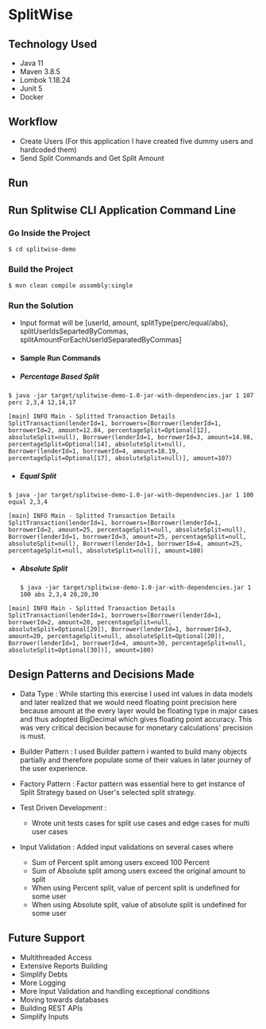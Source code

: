 # SplitWise

## Technology Used
- Java 11
- Maven 3.8.5
- Lombok 1.18.24
- Junit 5
- Docker

## Workflow
- Create Users (For this application I have created five dummy users and hardcoded them)
- Send Split Commands and Get Split Amount

## Run
## Run Splitwise CLI Application Command Line
### Go Inside the Project
```$ cd splitwise-demo```

### Build the Project
```$ mvn clean compile assembly:single```

### Run the Solution
- Input format will be [userId, amount, splitType{perc/equal/abs}, splitUserIdsSepartedByCommas, splitAmountForEachUserIdSeparatedByCommas]
- #### Sample Run Commands
- ##### Percentage Based Split
```$ java -jar target/splitwise-demo-1.0-jar-with-dependencies.jar 1 107 perc 2,3,4 12,14,17```

```[main] INFO Main - Splitted Transaction Details SplitTransaction(lenderId=1, borrowers=[Borrower(lenderId=1, borrowerId=2, amount=12.84, percentageSplit=Optional[12], absoluteSplit=null), Borrower(lenderId=1, borrowerId=3, amount=14.98, percentageSplit=Optional[14], absoluteSplit=null), Borrower(lenderId=1, borrowerId=4, amount=18.19, percentageSplit=Optional[17], absoluteSplit=null)], amount=107)```

- ##### Equal Split
```$ java -jar target/splitwise-demo-1.0-jar-with-dependencies.jar 1 100 equal 2,3,4```

```[main] INFO Main - Splitted Transaction Details SplitTransaction(lenderId=1, borrowers=[Borrower(lenderId=1, borrowerId=2, amount=25, percentageSplit=null, absoluteSplit=null), Borrower(lenderId=1, borrowerId=3, amount=25, percentageSplit=null, absoluteSplit=null), Borrower(lenderId=1, borrowerId=4, amount=25, percentageSplit=null, absoluteSplit=null)], amount=100)```

- ##### Absolute Split
  ```$ java -jar target/splitwise-demo-1.0-jar-with-dependencies.jar 1 100 abs 2,3,4 20,20,30```

```[main] INFO Main - Splitted Transaction Details SplitTransaction(lenderId=1, borrowers=[Borrower(lenderId=1, borrowerId=2, amount=20, percentageSplit=null, absoluteSplit=Optional[20]), Borrower(lenderId=1, borrowerId=3, amount=20, percentageSplit=null, absoluteSplit=Optional[20]), Borrower(lenderId=1, borrowerId=4, amount=30, percentageSplit=null, absoluteSplit=Optional[30])], amount=100)```



## Design Patterns and Decisions Made

- Data Type : While starting this exercise I used int values in data models and later realized
  that we would need floating point precision here because amount at the every layer would
  be floating type in major cases and thus adopted BigDecimal which gives floating point
  accuracy. This was very critical decision because for monetary calculations' precision is must.

- Builder Pattern :
  I used Builder pattern i wanted to build many objects partially and therefore
  populate some of their values in later journey of the user experience.

- Factory Pattern :
  Factor pattern was essential here to get instance of Split Strategy based on
  User's selected split strategy.

- Test Driven Development :
  - Wrote unit tests cases for split use cases and edge cases for multi user cases

- Input Validation :
  Added input validations on several cases where
    - Sum of Percent split among users exceed 100 Percent
    - Sum of Absolute split among users exceed the original amount to split
    - When using Percent split, value of percent split is undefined for some user
    - When using Absolute split, value of absolute split is undefined for some user


## Future Support
- Multithreaded Access
- Extensive Reports Building
- Simplify Debts
- More Logging
- More Input Validation and handling exceptional conditions
- Moving towards databases
- Building REST APIs
- Simplify Inputs